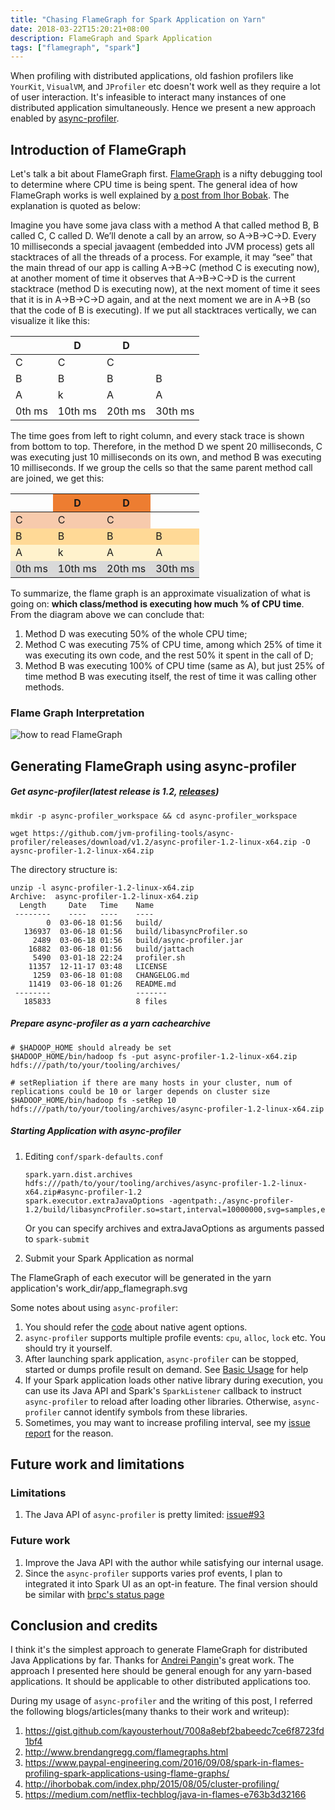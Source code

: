 ```yaml
---
title: "Chasing FlameGraph for Spark Application on Yarn"
date: 2018-03-22T15:20:21+08:00
description: FlameGraph and Spark Application
tags: ["flamegraph", "spark"]
---
```


When profiling with distributed applications, old fashion profilers like `YourKit`, `VisualVM`, and `JProfiler` etc doesn't work well as they require a lot of user interaction. It's infeasible to interact many instances of one distributed application simultaneously. Hence we present a new approach enabled by [async-profiler](https://github.com/jvm-profiling-tools/async-profiler). 
 
## Introduction of FlameGraph
Let's talk a bit about FlameGraph first. [FlameGraph](http://www.brendangregg.com/flamegraphs.html) is a nifty debugging tool to determine where CPU time is being spent. The general idea of how FlameGraph works is well explained by [a post from Ihor Bobak](http://ihorbobak.com/index.php/2015/08/05/cluster-profiling/). The explanation is quoted as below:

Imagine you have some java class with a method A that called method B, B called C, C called D. We’ll denote a call by an arrow, so A->B->C->D. Every 10 milliseconds a special javaagent (embedded into JVM process) gets all stacktraces of all the threads of a process. For example, it may “see” that the main thread of our app is calling A->B->C (method C is executing now), at another moment of time it observes that A->B->C->D is the current stacktrace (method D is executing now), at the next moment of time it sees that it is in A->B->C->D again, and at the next moment we are in A->B (so that the code of B is executing).
If we put all stacktraces vertically, we can visualize it like this:

|        | D       | D       |         |
|--------|---------|---------|---------|
| C      | C       | C       |         |
| B      | B       | B       | B       |
| A      | k       | A       | A       |
| 0th ms | 10th ms | 20th ms | 30th ms |

The time goes from left to right column, and every stack trace is shown from bottom to top. Therefore, in the method D we spent 20 milliseconds, C was executing just 10 milliseconds on its own, and method B was executing 10 milliseconds. If we group the cells so that the same parent method call are joined, we get this:

<table>
<thead>
<tr>
<th></th>
<th style="background: #ed7d31;">D</th>
<th style="background: #ed7d31;">D</th>
<th></th>
</tr>
</thead>

<tbody>
<tr>
<td style="background: #f7caac;">C</td>
<td style="background: #f7caac;">C</td>
<td style="background: #f7caac;">C</td>
<td></td>
</tr>

<tr style="background: #ffd996;">
<td>B</td>
<td>B</td>
<td>B</td>
<td>B</td>
</tr>

<tr style="background: #fff2cc;">
<td>A</td>
<td>k</td>
<td>A</td>
<td>A</td>
</tr>

<tr style="background: #d9d9d9;">
<td>0th ms</td>
<td>10th ms</td>
<td>20th ms</td>
<td>30th ms</td>
</tr>
</tbody>
</table>

To summarize, the flame graph is an approximate visualization of what is going on: **which class/method is executing how much % of CPU time**. From the diagram above we can conclude that:

1. Method D was executing 50% of the whole CPU time;
2. Method C was executing 75% of CPU time, among which 25% of time it was executing its own code, and the rest 50% it spent in the call of D;
3. Method B was executing 100% of CPU time (same as A), but just 25% of time method B was executing itself, the rest of time it was calling other methods.

### Flame Graph Interpretation
![how to read FlameGraph](/imgs/how_to_read_flamegraph.jpg)

## Generating FlameGraph using async-profiler

##### Get async-profiler(latest release is 1.2, [releases](https://github.com/jvm-profiling-tools/async-profiler/releases))

```
mkdir -p async-profiler_workspace && cd async-profiler_workspace

wget https://github.com/jvm-profiling-tools/async-profiler/releases/download/v1.2/async-profiler-1.2-linux-x64.zip -O aysnc-profiler-1.2-linux-x64.zip
```

The directory structure is:
```
unzip -l async-profiler-1.2-linux-x64.zip
Archive:  async-profiler-1.2-linux-x64.zip
  Length     Date   Time    Name
 --------    ----   ----    ----
        0  03-06-18 01:56   build/
   136937  03-06-18 01:56   build/libasyncProfiler.so
     2489  03-06-18 01:56   build/async-profiler.jar
    16882  03-06-18 01:56   build/jattach
     5490  03-01-18 22:24   profiler.sh
    11357  12-11-17 03:48   LICENSE
     1259  03-06-18 01:08   CHANGELOG.md
    11419  03-06-18 01:26   README.md
 --------                   -------
   185833                   8 files
```

##### Prepare async-profiler as a yarn cachearchive

```
# $HADOOP_HOME should already be set
$HADOOP_HOME/bin/hadoop fs -put async-profiler-1.2-linux-x64.zip hdfs:///path/to/your/tooling/archives/

# setRepliation if there are many hosts in your cluster, num of replications could be 10 or larger depends on cluster size
$HADOOP_HOME/bin/hadoop fs -setRep 10 hdfs:///path/to/your/tooling/archives/async-profiler-1.2-linux-x64.zip 
```
##### Starting Application with async-profiler
1. Editing `conf/spark-defaults.conf`

    ```
    spark.yarn.dist.archives hdfs:///path/to/your/tooling/archives/async-profiler-1.2-linux-x64.zip#async-profiler-1.2
    spark.executor.extraJavaOptions -agentpath:./async-profiler-1.2/build/libasyncProfiler.so=start,interval=10000000,svg=samples,event=cpu,file=./app_flamegraph.svg
    ```
   Or you can specify archives and extraJavaOptions as arguments passed to `spark-submit`
   
2. Submit your Spark Application as normal

The FlameGraph of each executor will be generated in the yarn application's work_dir/app_flamegraph.svg

Some notes about using `async-profiler`:

1. You should refer the [code](https://github.com/jvm-profiling-tools/async-profiler/blob/master/src/arguments.cpp) about native agent options.
2. `async-profiler` supports multiple profile events: `cpu`, `alloc`, `lock` etc. You should try it yourself.
3. After launching spark application, `async-profiler` can be stopped, started or dumps profile result on demand. See [Basic Usage](https://github.com/jvm-profiling-tools/async-profiler#basic-usage) for help
4. If your Spark application loads other native library during execution, you can use its Java API and Spark's `SparkListener` callback to instruct `async-profiler` to reload after loading other libraries. Otherwise, `async-profiler` cannot identify symbols from these libraries.
5. Sometimes, you may want to increase profiling interval, see my [issue report](https://github.com/jvm-profiling-tools/async-profiler/issues/97) for the reason.


## Future work and limitations

### Limitations
1. The Java API of `async-profiler` is pretty limited: [issue#93](https://github.com/jvm-profiling-tools/async-profiler/issues/93)

### Future work
1. Improve the Java API with the author while satisfying our internal usage.
2. Since the `async-profiler` supports varies prof events, I plan to integrated it into Spark UI as an opt-in feature. 
   The final version should be similar with [brpc's status page](https://github.com/brpc/brpc/blob/master/docs/en/status.md)
   
## Conclusion and credits
I think it's the simplest approach to generate FlameGraph for distributed Java Applications by far. Thanks for [Andrei Pangin](https://github.com/apangin)'s great work. The approach I presented here should be general enough
for any yarn-based applications. It should be applicable to other distributed applications too.

During my usage of `async-profiler` and the writing of this post, I referred the following blogs/articles(many thanks to their work and writeup):

1. https://gist.github.com/kayousterhout/7008a8ebf2babeedc7ce6f8723fd1bf4
2. http://www.brendangregg.com/flamegraphs.html
3. https://www.paypal-engineering.com/2016/09/08/spark-in-flames-profiling-spark-applications-using-flame-graphs/
4. http://ihorbobak.com/index.php/2015/08/05/cluster-profiling/
5. https://medium.com/netflix-techblog/java-in-flames-e763b3d32166
